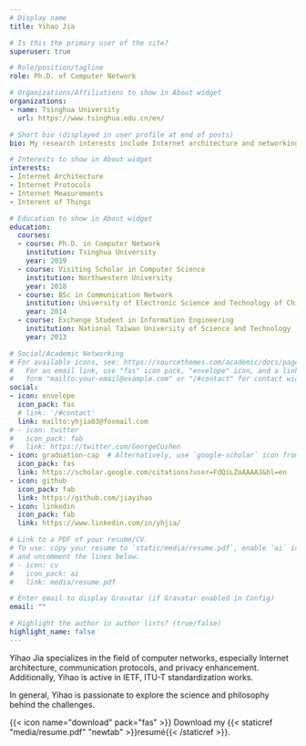 ```yaml
---
# Display name
title: Yihao Jia

# Is this the primary user of the site?
superuser: true

# Role/position/tagline
role: Ph.D. of Computer Network

# Organizations/Affiliations to show in About widget
organizations:
- name: Tsinghua University
  url: https://www.tsinghua.edu.cn/en/

# Short bio (displayed in user profile at end of posts)
bio: My research interests include Internet architecture and networking protocol.

# Interests to show in About widget
interests:
- Internet Architecture
- Internet Protocols
- Internet Measurements
- Interent of Things

# Education to show in About widget
education:
  courses:
  - course: Ph.D. in Computer Network
    institution: Tsinghua University
    year: 2019
  - course: Visiting Scholar in Computer Science
    institution: Northwestern University
    year: 2018
  - course: BSc in Communication Network
    institution: University of Electronic Science and Technology of China
    year: 2014
  - course: Exchange Student in Information Engineering
    institution: National Taiwan University of Science and Technology
    year: 2013

# Social/Academic Networking
# For available icons, see: https://sourcethemes.com/academic/docs/page-builder/#icons
#   For an email link, use "fas" icon pack, "envelope" icon, and a link in the
#   form "mailto:your-email@example.com" or "/#contact" for contact widget.
social:
- icon: envelope
  icon_pack: fas
  # link: '/#contact'
  link: mailto:yhjia03@foxmail.com
# - icon: twitter
#   icon_pack: fab
#   link: https://twitter.com/GeorgeCushen
- icon: graduation-cap  # Alternatively, use `google-scholar` icon from `ai` icon pack
  icon_pack: fas
  link: https://scholar.google.com/citations?user=FdQiLZoAAAAJ&hl=en
- icon: github
  icon_pack: fab
  link: https://github.com/jiayihao
- icon: linkedin
  icon_pack: fab
  link: https://www.linkedin.com/in/yhjia/

# Link to a PDF of your resume/CV.
# To use: copy your resume to `static/media/resume.pdf`, enable `ai` icons in `params.toml`, 
# and uncomment the lines below.
# - icon: cv
#   icon_pack: ai
#   link: media/resume.pdf

# Enter email to display Gravatar (if Gravatar enabled in Config)
email: ""

# Highlight the author in author lists? (true/false)
highlight_name: false
---
```


Yihao Jia specializes in the field of computer networks, especially Internet architecture, communication protocols, and privacy enhancement. Additionally, Yihao is active in IETF, ITU-T standardization works.

In general, Yihao is passionate to explore the science and philosophy behind the challenges.

{{< icon name="download" pack="fas" >}} Download my {{< staticref "media/resume.pdf" "newtab" >}}resumé{{< /staticref >}}.
